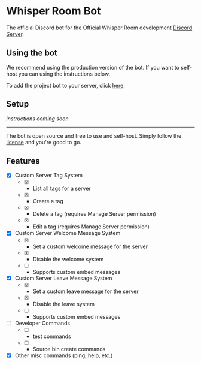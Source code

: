 # Whisper Room Bot

The official Discord bot for the Official Whisper Room development [Discord Server](https://discord.gg/MSTrBrNaGn).

## Using the bot

We recommend using the production version of the bot. If you want to self-host you can using the instructions below.

To add the project bot to your server, click [here](https://discord.com/api/oauth2/authorize?client_id=1055671501870874634&permissions=2684700800&scope=bot%20applications.commands).

## Setup

*instructions coming soon*

----

The bot is open source and free to use and self-host. Simply follow the [license](./LICENSE) and you're good to go.

## Features

- [x] Custom Server Tag System
    - [x] - List all tags for a server
    - [x] - Create a tag <name> <response>
    - [x] - Delete a tag <name> (requires Manage Server permission)
    - [x] - Edit a tag <name> <response> (requires Manage Server permission)
- [x] Custom Server Welcome Message System
    - [x] - Set a custom welcome message for the server
    - [x] - Disable the welcome system
    - [ ] - Supports custom embed messages
- [x] Custom Server Leave Message System
    - [x] - Set a custom leave message for the server
    - [x] - Disable the leave system
    - [ ] - Supports custom embed messages
- [ ] Developer Commands
    - [ ] - test commands
    - [ ] - Source bin create commands
- [x] Other misc commands (ping, help, etc.)